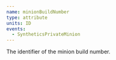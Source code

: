 ```yaml
---
name: minionBuildNumber
type: attribute
units: ID
events:
  - SyntheticsPrivateMinion
---
```


The identifier of the minion build number.